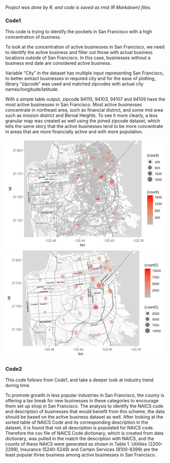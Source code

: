 *Project was done by R, and code is saved as rmd (R Markdown) files.*

### Code1 ###
This code is trying to identify the pockets in San Francisco with a high concentration of business.

To look at the concentration of active businesses in San Francisco, we need to identify the active business and filter out those with actual business locations outside of San Francisco. In this case, businesses without a business end date are considered active business. 

Variable “City” in the dataset has multiple input representing San Francisco, to better extract businesses in required city and for the ease of plotting, library “zipcode” was used and matched zipcodes with actual city names/longitude/latitude. 

With a simple table output, zipcode 94110, 94103, 94107 and 94109 have the most active businesses in San Francisco. Most active businesses concentrate in northeast area, such as financial district, and some mid area such as mission district and Bernal Heights. To see it more clearly, a less granular map was created as well using the joined zipcode dataset, which tells the same story that the active businesses tend to be more concentrate in areas that are more financially active and with more population.

![](https://github.com/KpJu/San-Francisco-Business-Industry-Analysis/blob/master/Output/Plot1.PNG)
![](https://github.com/KpJu/San-Francisco-Business-Industry-Analysis/blob/master/Output/Plot2.PNG)

### Code2 ###
This code follows from Code1, and take a deeper look at industry trend during time.

To promote growth in less popular industries in San Francisco, the county is offering a tax break for new businesses in these categories to encourage them set up shop in San Francisco. The analysis to identify the NAICS code and description of businesses that would benefit from this scheme, the data should be based on the active business dataset as well. After looking at the sorted table of NAICS Code and its corresponding description in the dataset, it is found that not all description is populated for NAICS code. Therefore the csv file of NAICS Code dictionary, which is created from data dictionary, was pulled in the match the description with NAICS, and the counts of these NAICS were generated as shown in Table 1. Utilities (2200-2299), Insurance (5240-5249) and Certain Services (8100-8399) are the least popular three business among active businesses in San Francisco.

